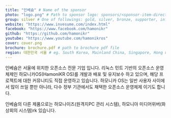 ```yaml
---
title: "인베슘" # Name of the sponsor
photo: "logo.png" # Path to sponsor logo: sponsors/<sponsor-item-directory>/logo.png
group: silver # One of followings: gold, silver, bronze, supporter, infra, record, videoi18n, swag, partner
website: "https://www.invesume.com/index.html"
facebook: "https://www.facebook.com/hamonikr"
github: "https://github.com/hamonikr"
youtube: "https://www.youtube.com/hamonikros"
cover: cover.png
brochure: brochure.pdf # path to brochure pdf file
region: 대한민국 서울 # eg. South Korea, Mainland China, Singapore, Hong Kong, Taiwan ...
---
```


인베슘은 서울에 위치한 오픈소스 전문 기업 입니다. 리눅스 민트 기반의 오픈소스 운영체제인 하모니카OS(HamoniKR OS)를 개발과 배포 및 유지보수 하고 있으며, 해당 프로젝트에 대한 커뮤니티도 직접 운영하고 있습니다. 하모니카 OS는 일반 사용자 사이에서 많이 쓰일 뿐만 아니라, 다수 정부 기관에서도 채택한 오픈소스 운영체제 이기도 합니다. 

인베슘의 다른 제품으로는 하모나이즈(원격지PC 관리 시스템), 하모니아 미디어위버(화상회의 시스템)rk 있습니다.